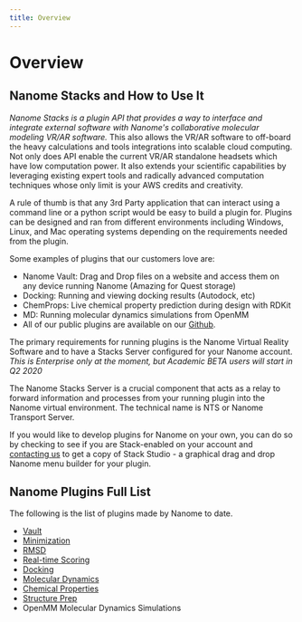 ```yaml
---
title: Overview
---
```


# Overview

## Nanome Stacks and How to Use It

*Nanome Stacks is a plugin API that provides a way to interface and integrate external software with Nanome's collaborative molecular modeling VR/AR software.* This also allows the VR/AR software to off-board the heavy calculations and tools integrations into scalable cloud computing. Not only does API enable the current VR/AR standalone headsets which have low computation power. It also extends your scientific capabilities by leveraging existing expert tools and radically advanced computation techniques whose only limit is your AWS credits and creativity.

A rule of thumb is that any 3rd Party application that can interact using a command line or a python script would be easy to build a plugin for. Plugins can be designed and ran from different environments including Windows, Linux, and Mac operating systems depending on the requirements needed from the plugin.

Some examples of plugins that our customers love are:
- Nanome Vault: Drag and Drop files on a website and access them on any device running Nanome (Amazing for Quest storage)
- Docking: Running and viewing docking results (Autodock, etc)
- ChemProps: Live chemical property prediction during design with RDKit 
- MD: Running molecular dynamics simulations from OpenMM
- All of our public plugins are available on our [Github](https://github.com/nanome-ai).

The primary requirements for running plugins is the Nanome Virtual Reality Software and to have a Stacks Server configured for your Nanome account. *This is Enterprise only at the moment, but Academic BETA users will start in Q2 2020*

The Nanome Stacks Server is a crucial component that acts as a relay to forward information and processes from your running plugin into the Nanome virtual environment. The technical name is NTS or Nanome Transport Server.

If you would like to develop plugins for Nanome on your own, you can do so by checking to see if you are Stack-enabled on your account and [contacting us](mail:hello@nanome.ai) to get a copy of Stack Studio - a graphical drag and drop Nanome menu builder for your plugin.

## Nanome Plugins Full List

The following is the list of plugins made by Nanome to date.

- [Vault](vault.md)
- [Minimization](minimization.md)
- [RMSD](rmsd.md)
- [Real-time Scoring](realtimescoring.md)
- [Docking](docking.md)
- [Molecular Dynamics](moleculardynamics.md)
- [Chemical Properties](chemicalproperties.md)
- [Structure Prep](structureprep.md)
- OpenMM Molecular Dynamics Simulations
